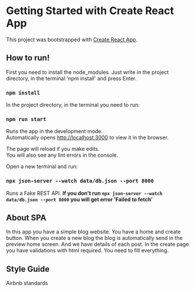 # Getting Started with Create React App

This project was bootstrapped with [Create React App](https://github.com/facebook/create-react-app).

## How to run!

First you need to install the node_modules.
Just write in the project directory, in the terminal 'npm install' and press Enter.

### `npm install`

In the project directory, in the terminal you need to run:

### `npm run start`

Runs the app in the development mode.\
Automatically opens [http://localhost:3000](http://localhost:3000) to view it in the browser.

The page will reload if you make edits.\
You will also see any lint errors in the console.

Open a new terminal and run:

### `npx json-server --watch data/db.json --port 8000`

Runs a Fake REST API. 
**If you don't run `npx json-server --watch data/db.json --port 8000` you will get error 'Failed to fetch'**

## About SPA

In this app you have a simple blog website.
You have a home and create button.
When you create a new blog the blog is automatically send in the preview home screen.
And we have details of each post.
In the create page you have validations with html required. You need to fill everything.

## Style Guide
Airbnb standards 
